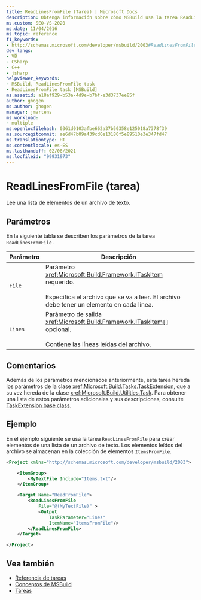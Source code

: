 ```yaml
---
title: ReadLinesFromFile (Tarea) | Microsoft Docs
description: Obtenga información sobre cómo MSBuild usa la tarea ReadLinesFromFile para leer una lista de elementos de un archivo de texto. El archivo debe tener un elemento en cada línea.
ms.custom: SEO-VS-2020
ms.date: 11/04/2016
ms.topic: reference
f1_keywords:
- http://schemas.microsoft.com/developer/msbuild/2003#ReadLinesFromFile
dev_langs:
- VB
- CSharp
- C++
- jsharp
helpviewer_keywords:
- MSBuild, ReadLinesFromFile task
- ReadLinesFromFile task [MSBuild]
ms.assetid: a18af929-b53a-4d9e-b7bf-e3d3737ee85f
author: ghogen
ms.author: ghogen
manager: jmartens
ms.workload:
- multiple
ms.openlocfilehash: 0361d0103afbe662a37b50358e125018a7378f39
ms.sourcegitcommit: ae6d47b09a439cd0e13180f5e89510e3e347fd47
ms.translationtype: HT
ms.contentlocale: es-ES
ms.lasthandoff: 02/08/2021
ms.locfileid: "99931973"
---
```

# <a name="readlinesfromfile-task"></a>ReadLinesFromFile (tarea)

Lee una lista de elementos de un archivo de texto.

## <a name="parameters"></a>Parámetros

 En la siguiente tabla se describen los parámetros de la tarea `ReadLinesFromFile` .

|Parámetro|Descripción|
|---------------|-----------------|
|`File`|Parámetro <xref:Microsoft.Build.Framework.ITaskItem> requerido.<br /><br /> Especifica el archivo que se va a leer. El archivo debe tener un elemento en cada línea.|
|`Lines`|Parámetro de salida <xref:Microsoft.Build.Framework.ITaskItem>`[]` opcional.<br /><br /> Contiene las líneas leídas del archivo.|

## <a name="remarks"></a>Comentarios

 Además de los parámetros mencionados anteriormente, esta tarea hereda los parámetros de la clase <xref:Microsoft.Build.Tasks.TaskExtension>, que a su vez hereda de la clase <xref:Microsoft.Build.Utilities.Task>. Para obtener una lista de estos parámetros adicionales y sus descripciones, consulte [TaskExtension base class](../msbuild/taskextension-base-class.md).

## <a name="example"></a>Ejemplo

 En el ejemplo siguiente se usa la tarea `ReadLinesFromFile` para crear elementos de una lista de un archivo de texto. Los elementos leídos del archivo se almacenan en la colección de elementos `ItemsFromFile`.

```xml
<Project xmlns="http://schemas.microsoft.com/developer/msbuild/2003">

    <ItemGroup>
        <MyTextFile Include="Items.txt"/>
    </ItemGroup>

    <Target Name="ReadFromFile">
        <ReadLinesFromFile
            File="@(MyTextFile)" >
            <Output
                TaskParameter="Lines"
                ItemName="ItemsFromFile"/>
        </ReadLinesFromFile>
    </Target>

</Project>
```

## <a name="see-also"></a>Vea también

- [Referencia de tareas](../msbuild/msbuild-task-reference.md)
- [Conceptos de MSBuild](../msbuild/msbuild-concepts.md)
- [Tareas](../msbuild/msbuild-tasks.md)
